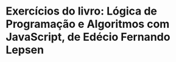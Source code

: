 # Exercícios do livro: Lógica de Programação e Algoritmos com JavaScript, de Edécio Fernando Lepsen
 
